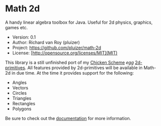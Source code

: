 # Math 2d

A handy linear algebra toolbox for Java. Useful for 2d physics, graphics, games etc.

- Version: 0.1
- Author: Richard van Roy (pluizer)
- Project: <https://github.com/pluizer/math-2d>
- License: [http://opensource.org/licenses/MIT](MIT)

This library is a still unfinished port of my [Chicken Scheme](http://www.call-cc.org/) _egg_ [2d-primitives](https://github.com/pluizer/2d-primitives). 
All features provided by 2d-primitives will be available in Math-2d in due time. At the time it provides support for the following:

- Angles
- Vectors
- Circles
- Triangles
- Rectangles
- Polygons

 Be sure to check out the [documentation](https://freeshell.de/~pluizer/javadoc/nl/pluizer/math2d/package-summary.html) for more information.